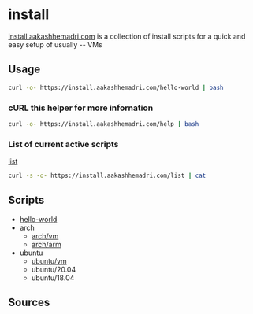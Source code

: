 # install

[install.aakashhemadri.com](https://install.aakashhemadri.com) is a collection of install scripts for a quick and easy setup of usually -- VMs

## Usage

```bash
curl -o- https://install.aakashhemadri.com/hello-world | bash
```

### cURL this helper for more infornation

```bash
curl -o- https://install.aakashhemadri.com/help | bash
```

### List of current active scripts

[list](https://github.com/aakashhemadri/list)


```bash
curl -s -o- https://install.aakashhemadri.com/list | cat
```

## Scripts

- [hello-world](https://github.com/aakashhemadri/hello-world)
- arch
  - [arch/vm](https://github.com/aakashhemadri/arch/vm)
  - [arch/arm](https://github.com/aakashhemadri/arch/arm)
- ubuntu
  - [ubuntu/vm](https://github.com/aakashhemadri/ubuntu/vm)
  - ubuntu/20.04
  - ubuntu/18.04

## Sources

